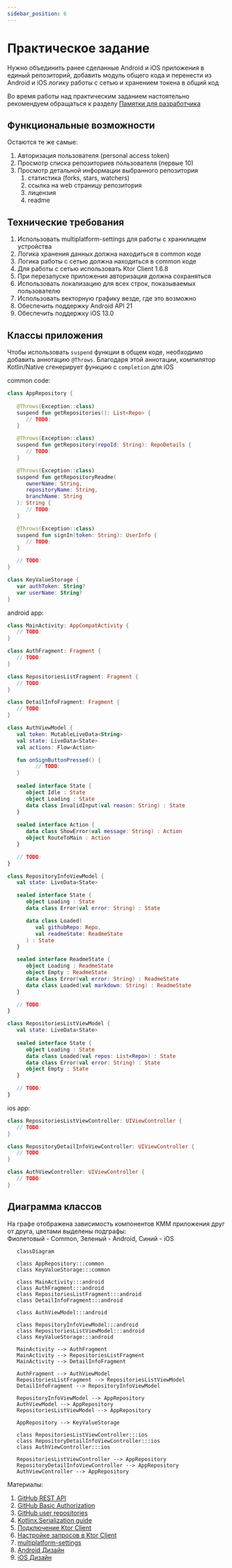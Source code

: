 ```yaml
---
sidebar_position: 6
---
```


# Практическое задание

Нужно объединить ранее сделанные Android и iOS приложения в единый репозиторий, добавить модуль общего кода и перенести из Android и iOS логику работы с сетью и хранением токена в общий код

Во время работы над практическим заданием настоятельно рекомендуем обращаться к разделу [Памятки для разработчика](../../university/memos/best-practices)

## Функциональные возможности

Остаются те же самые:

1. Авторизация пользователя (personal access token)
1. Просмотр списка репозиториев пользователя (первые 10)
1. Просмотр детальной информации выбранного репозитория
    1. статистика (forks, stars, watchers)
    1. ссылка на web страницу репозитория
    1. лицензия
    1. readme

## Технические требования

1. Использовать multiplatform-settings для работы с хранилищем устройства
1. Логика хранения данных должна находиться в common коде
1. Логика работы с сетью должна находиться в common коде
1. Для работы с сетью использовать Ktor Client 1.6.8
1. При перезапуске приложения авторизация должна сохраняться
1. Использовать локализацию для всех строк, показываемых пользователю
1. Использовать векторную графику везде, где это возможно
1. Обеспечить поддержку Android API 21
1. Обеспечить поддержку iOS 13.0

## Классы приложения 

Чтобы использовать `suspend` функции в общем коде, необходимо добавить аннотацию `@Throws`. Благодаря этой аннотации, компилятор Kotlin/Native сгенерирует функцию с `completion` для iOS

common code:
```kotlin
class AppRepository {
   
   @Throws(Exception::class)
   suspend fun getRepositories(): List<Repo> {
      // TODO:
   }

   @Throws(Exception::class)
   suspend fun getRepository(repoId: String): RepoDetails {
      // TODO:
   }

   @Throws(Exception::class)
   suspend fun getRepositoryReadme(
      ownerName: String,
      repositoryName: String,
      branchName: String
   ): String {
      // TODO:
   }

   @Throws(Exception::class)
   suspend fun signIn(token: String): UserInfo {
      // TODO:
   }

   // TODO:
}

class KeyValueStorage {
   var authToken: String?
   var userName: String?
}
```

android app:
```kotlin
class MainActivity: AppCompatActivity {
   // TODO:
}

class AuthFragment: Fragment {
   // TODO:
}

class RepositoriesListFragment: Fragment {
   // TODO:
}

class DetailInfoFragment: Fragment {
   // TODO:
}

class AuthViewModel {
   val token: MutableLiveData<String>
   val state: LiveData<State>
   val actions: Flow<Action>

   fun onSignButtonPressed() {
         // TODO:
   }
   
   sealed interface State {
      object Idle : State
      object Loading : State
      data class InvalidInput(val reason: String) : State
   }
   
   sealed interface Action {
      data class ShowError(val message: String) : Action
      object RouteToMain : Action
   }

   // TODO:
}

class RepositoryInfoViewModel {
   val state: LiveData<State>

   sealed interface State {
      object Loading : State
      data class Error(val error: String) : State

      data class Loaded(
         val githubRepo: Repo,
         val readmeState: ReadmeState
      ) : State
   }

   sealed interface ReadmeState {
      object Loading : ReadmeState
      object Empty : ReadmeState
      data class Error(val error: String) : ReadmeState
      data class Loaded(val markdown: String) : ReadmeState
   }

   // TODO:
}

class RepositoriesListViewModel {
   val state: LiveData<State>
   
   sealed interface State {
      object Loading : State
      data class Loaded(val repos: List<Repo>) : State
      data class Error(val error: String) : State
      object Empty : State
   }

   // TODO:
}
```

ios app:
```swift
class RepositoriesListViewController: UIViewController {
   // TODO:
}

class RepositoryDetailInfoViewController: UIViewController {
   // TODO:
}

class AuthViewController: UIViewController {
   // TODO:
}
```


## Диаграмма классов

На графе отображена зависимость компонентов KMM приложения друг от друга, цветами выделены подграфы:  
Фиолетовый - Common, Зеленый - Android, Синий - iOS

```mermaid
   classDiagram
   
   class AppRepository:::common
   class KeyValueStorage:::common
   
   class MainActivity:::android
   class AuthFragment:::android
   class RepositoriesListFragment:::android
   class DetailInfoFragment:::android
   
   class AuthViewModel:::android
   
   class RepositoryInfoViewModel:::android
   class RepositoriesListViewModel:::android
   class KeyValueStorage:::android
   
   MainActivity --> AuthFragment
   MainActivity --> RepositoriesListFragment
   MainActivity --> DetailInfoFragment
   
   AuthFragment --> AuthViewModel
   RepositoriesListFragment --> RepositoriesListViewModel
   DetailInfoFragment --> RepositoryInfoViewModel
   
   RepositoryInfoViewModel --> AppRepository
   AuthViewModel --> AppRepository
   RepositoriesListViewModel --> AppRepository
   
   AppRepository --> KeyValueStorage
   
   class RepositoriesListViewController:::ios
   class RepositoryDetailInfoViewController:::ios
   class AuthViewController:::ios
   
   RepositoriesListViewController --> AppRepository
   RepositoryDetailInfoViewController --> AppRepository
   AuthViewController --> AppRepository
```

Материалы:
1. [GitHub REST API](https://docs.github.com/en/rest)
1. [GitHub Basic Authorization](https://docs.github.com/en/rest/overview/other-authentication-methods#basic-authentication)
1. [GitHub user repositories](https://docs.github.com/en/rest/reference/repos#list-repositories-for-a-user)
1. [Kotlinx.Serialization guide](https://github.com/Kotlin/kotlinx.serialization/blob/master/docs/basic-serialization.md#json-decoding)
1. [Подключение Ktor Client](https://ktor.io/docs/old/getting-started-ktor-client.html#add-dependencies)
1. [Настройке запросов в Ktor Client](https://ktor.io/docs/old/request.html)
1. [multiplatform-settings](https://github.com/russhwolf/multiplatform-settings)
1. [Android Дизайн](https://www.figma.com/file/Mh3ga5XAzyJNCY87NBp01G/Git_test)
1. [iOS Дизайн](https://www.figma.com/file/XmpoCqkdWTGb2NGdR2bgiQ/Git_test-iOS)